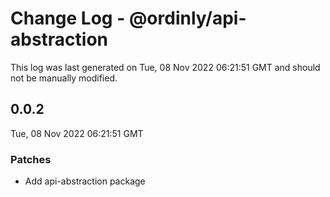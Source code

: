 # Change Log - @ordinly/api-abstraction

This log was last generated on Tue, 08 Nov 2022 06:21:51 GMT and should not be manually modified.

## 0.0.2
Tue, 08 Nov 2022 06:21:51 GMT

### Patches

- Add api-abstraction package

